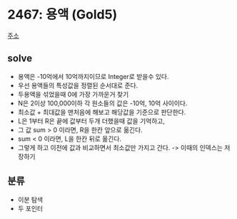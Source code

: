 # 2467: 용액 (Gold5)
[주소](https://www.acmicpc.net/problem/2467)

## solve
- 용액은 -10억에서 10억까지이므로 Integer로 받을수 있다. 
- 우선 용액들의 특성값을 정렬된 순서대로 준다.
- 두용액을 섞었을때 0에 가장 가까운거 찾기
- N은 2이상 100,000이하 각 원소들의 값은 -10억, 10억 사이이다.
- 최소값 + 최대값을 맨처음에 해보고 해당값을 기준으로 판단한다.
- L은 1부터 R은 끝에 값부터 두개 더했을때 값을 기억하고,
- 그 값 sum > 0 이라면, R을 한칸 앞으로 옮긴다.
- sum < 0 이라면, L을 한칸 뒤로 옮긴다. 
- 그렇게 하고 이전에 값과 비교하면서 최소값만 가지고 간다. -> 이때의 인덱스는 저장하기

## 분류
- 이분 탐색
- 두 포인터
